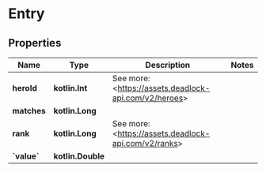 
# Entry

## Properties
| Name | Type | Description | Notes |
| ------------ | ------------- | ------------- | ------------- |
| **heroId** | **kotlin.Int** | See more: &lt;https://assets.deadlock-api.com/v2/heroes&gt; |  |
| **matches** | **kotlin.Long** |  |  |
| **rank** | **kotlin.Long** | See more: &lt;https://assets.deadlock-api.com/v2/ranks&gt; |  |
| **&#x60;value&#x60;** | **kotlin.Double** |  |  |



